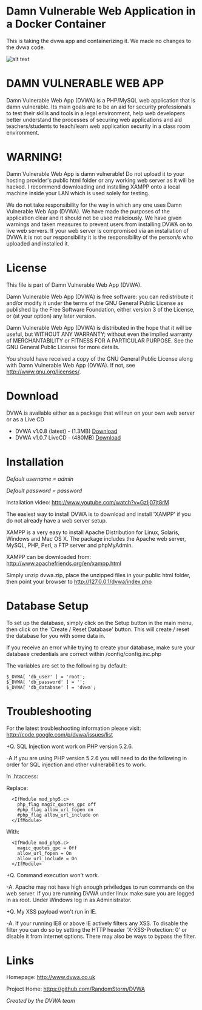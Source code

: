 Damn Vulnerable Web Application in a Docker Container
====

This is taking the dvwa app and containerizing it.   We made no changes to the dvwa code.

![alt text](https://www.randomstorm.com/images/tools/dvwa.png "DVWA")

DAMN VULNERABLE WEB APP
=======================

Damn Vulnerable Web App (DVWA) is a PHP/MySQL web application that is damn vulnerable. Its main goals are to be an aid for security professionals to test their skills and tools in a legal environment, help web developers better understand the processes of securing web applications and aid teachers/students to teach/learn web application security in a class room environment.

WARNING!
========
Damn Vulnerable Web App is damn vulnerable! Do not upload it to your hosting provider's public html folder or any working web
server as it will be hacked. I recommend downloading and installing XAMPP onto a local machine inside your LAN which is used solely for testing. 

We do not take responsibility for the way in which any one uses Damn Vulnerable Web App (DVWA). We have made the purposes of the application clear and it should not be used maliciously. We have given warnings and taken measures to prevent users from installing DVWA on to live web servers. If your web server is compromised via an installation of DVWA it is not our responsibility it is the responsibility of the person/s who uploaded and installed it.

License
=======

This file is part of Damn Vulnerable Web App (DVWA).

Damn Vulnerable Web App (DVWA) is free software: you can redistribute it and/or modify
it under the terms of the GNU General Public License as published by
the Free Software Foundation, either version 3 of the License, or
(at your option) any later version.

Damn Vulnerable Web App (DVWA) is distributed in the hope that it will be useful,
but WITHOUT ANY WARRANTY; without even the implied warranty of
MERCHANTABILITY or FITNESS FOR A PARTICULAR PURPOSE.  See the
GNU General Public License for more details.

You should have received a copy of the GNU General Public License
along with Damn Vulnerable Web App (DVWA).  If not, see http://www.gnu.org/licenses/.

Download
========

DVWA is available either as a package that will run on your own web server or as a Live CD

 - DVWA v1.0.8 (latest) - (1.3MB) [Download](https://github.com/RandomStorm/DVWA/archive/v1.0.8.zip)
 - DVWA v1.0.7 LiveCD - (480MB) [Download](http://www.dvwa.co.uk/DVWA-1.0.7.iso)

Installation
============

*Default username = admin*

*Default password = password*

Installation video:
http://www.youtube.com/watch?v=GzIj07jt8rM

The easiest way to install DVWA is to download and install 'XAMPP' if you do not already have a web server setup. 

XAMPP is a very easy to install Apache Distribution for Linux, Solaris, Windows and Mac OS X. The package includes the Apache web server, MySQL, PHP, Perl, a FTP server and phpMyAdmin.

XAMPP can be downloaded from:
http://www.apachefriends.org/en/xampp.html

Simply unzip dvwa.zip, place the unzipped files in your public html folder, then point your browser to http://127.0.0.1/dvwa/index.php

Database Setup
==============

To set up the database, simply click on the Setup button in the main menu, then click on the 'Create / Reset Database' button. This will create / reset the database for you with some data in.

If you receive an error while trying to create your database, make sure your database credentials are correct within /config/config.inc.php

The variables are set to the following by default: 
```
$_DVWA[ 'db_user' ] = 'root';
$_DVWA[ 'db_password' ] = '';
$_DVWA[ 'db_database' ] = 'dvwa';
```

Troubleshooting
===============

For the latest troubleshooting information please visit:
http://code.google.com/p/dvwa/issues/list

+Q. SQL Injection wont work on PHP version 5.2.6.

-A.If you are using PHP version 5.2.6 you will need to do the following in order for SQL injection and other vulnerabilities to work.

In .htaccess:

  Replace:
```
  <IfModule mod_php5.c>
    php_flag magic_quotes_gpc off
    #php_flag allow_url_fopen on
    #php_flag allow_url_include on
  </IfModule>
```
  With:
```
  <IfModule mod_php5.c>
    magic_quotes_gpc = Off
    allow_url_fopen = On
    allow_url_include = On
  </IfModule>
```
+Q. Command execution won't work.

-A. Apache may not have high enough priviledges to run commands on the web server. If you are running DVWA under linux make sure you are logged in as root. Under Windows log in as Administrator.

+Q. My XSS payload won't run in IE.

-A. If your running IE8 or above IE actively filters any XSS. To disable the filter you can do so by setting the HTTP header 'X-XSS-Protection: 0' or disable it from internet options. There may also be ways to bypass the filter.

Links
=====

Homepage: http://www.dvwa.co.uk

Project Home: https://github.com/RandomStorm/DVWA

*Created by the DVWA team*

